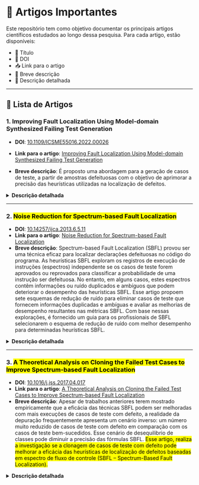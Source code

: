 # 📝 Artigos Importantes
Este repositório tem como objetivo documentar os principais artigos científicos estudados ao longo dessa pesquisa. Para cada artigo, estão disponíveis:

- 📌 Título
- 🔗 DOI
- 📥 Link para o artigo
- 📝 Breve descrição
- 📖 Descrição detalhada
---
## 📄 Lista de Artigos

### 1. **Improving Fault Localization Using Model-domain Synthesized Failing Test Generation**
- **DOI**: [10.1109/ICSME55016.2022.00026](https://doi.org/10.1109/ICSME55016.2022.00026)
- **Link para o artigo**: [Improving Fault Localization Using Model-domain Synthesized Failing Test Generation](https://github.com/Reinaldo-Jr-Dev/doutorado/blob/article/IEEE-Improving_Fault_Localization_Using_Model-domain_Synthesized_Failing_Test_Generation.pdf)

- **Breve descrição**: É proposto uma abordagem para a geração de casos de teste, a partir de amostras defeituosas com o objetivo de aprimorar a precisão das heurísticas utilizadas na localização de defeitos.
<details>
  <summary><strong>Descrição detalhada</strong></summary>
  
  - Contribuições
    - É proposto uma abordagem (técnica de over-sampling SMOTE) para a geração de casos de teste com defeitos sintetizados, a partir de amostras defeituosas extraídas do modelo de domínio (matriz de espectro de fluxo de controle). O objetivo é aprimorar a precisão das heurísticas utilizadas na localização de defeitos.
    - Os experimentos de criação das amostras de testes com defeitos, melhorou significamente as heurísticas de localização de defeitos.
  - Importância do artigo para a pesquisa
    - Foi demonstrado que o procedimento de geração de casos de teste com defeitos sintetizados representa uma estratégia eficaz para aprimorar os dados originais do modelo de domínio. Essa melhoria contribui diretamente para o aumento da precisão das heurísticas de localização de defeitos.
    - As métricas utilizadas foram: Mean Average Rank (MAR), Mean First Rank (MFR) e Relative Improvement (RImp).
</details>

---

### 2. <mark>**Noise Reduction for Spectrum-based Fault Localization**</mark>
- **DOI**: [10.14257/ijca.2013.6.5.11](http://dx.doi.org/10.14257/ijca.2013.6.5.11)
- **Link para o artigo**: [Noise Reduction for Spectrum-based Fault Localization](https://github.com/Reinaldo-Jr-Dev/doutorado/blob/article/Noise_Reduction_for_Spectrum_based_Fault_Localization.pdf)
- **Breve descrição**: Spectrum-based Fault Localization (SBFL) provou ser uma técnica eficaz para localizar declarações defeituosas no código do programa. As heurísticas SBFL exploram os registros de execução de instruções (espectros) independente se os casos de teste forem aprovados ou reprovados para classificar a probabilidade de uma instrução ser defeituosa. No entanto, em alguns casos, estes espectros contêm informações ou ruído duplicados e ambíguos que podem deteriorar o desempenho das heurísticas SBFL. Esse artigo propoem sete esquemas de redução de ruído para eliminar casos de teste que fornecem informações duplicadas e ambíguas e avaliar as melhorias de desempenho resultantes nas métricas SBFL. Com base nessas explorações, é fornecido um guia para os profissionais de SBFL selecionarem o esquema de redução de ruído com melhor desempenho para determinadas heurísticas SBFL.
<details>
  <summary><strong>Descrição detalhada</strong></summary>

  - Contribuições
    - <mark>A partir da análise realizada nos espectros de programas defeituosos no Siemens Test Suite, observou-se que, em muitas versões dos programas, existem casos de teste com espectros idênticos (registro de cobertura de execução de instruções), embora as entradas de teste sejam diferentes.</mark> Estas observações em casos de teste com espectros idênticos podem ser divididas em três categorias.
	    - Um caso de teste com defeito e um caso de teste aprovado compartilham o mesmo espectro.
	    - Mais de um caso de teste com defeito compartilha o mesmo espectro.
	    - Mais de um caso de teste aprovado compartilha o mesmo espectro.
    - É proposto sete esquemas de redução de ruído para remover e eliminar casos de teste que forneçam informações duplicadas e ambíguas e avaliar as melhorias de desempenho resultantes em mais de 30 heurísticas SBFL estudadas.<mark>
      - <mark>Noise Reduction Scheme 1 (NRS1): para cada caso de teste reprovado, todos os casos de teste aprovados com espectros idênticos ao caso de teste com defeito serão removidos.</mark>
      - <mark>Noise Reduction Scheme 2 (NRS2): para cada caso de teste aprovado, todos os casos de teste reprovados com espectros idênticos ao caso de teste aprovado serão removidos.</mark>
      - <mark>Noise Reduction Scheme 3 (NRS3): para cada conjunto de casos de teste aprovados e reprovados com espectros idênticos, todos os casos de teste do conjunto serão removidos.</mark>
      - <mark>Noise Reduction Scheme 4 (NRS4): Para cada conjunto de casos de teste aprovados com espectros idênticos, todos, exceto um caso de teste, serão removidos.</mark>
      - <mark>Noise Reduction Scheme 5 (NRS5): Este esquema de redução de ruído é uma combinação de NRS4 e NRS1.</mark>
      - <mark>Noise Reduction Scheme 6 (NRS6): Este esquema de redução de ruído é uma combinação de NRS4 e NRS2.</mark>
      - <mark>Noise Reduction Scheme 7 (NRS7): Este esquema de redução de ruído é uma combinação de NRS4 e NRS3.</mark>
    - A partir dos experimentos realizados em 62 versões defeituosas de programas no Siemens Test Suite, foi descoberto que os casos de teste com espectros idênticos podem chegar a 27% no Siemens Test Suite.
    - A percentagem significativa elevada de casos de teste com espectros idênticos é essencialmente ruído para as heurísticas SBFL, o que podem deteriorar o seu desempenho.
  - Importância do artigo para a pesquisa
    - <mark>Foi demonstrado que o procedimento de eliminação dos ruídos da matriz de espectro poderá contribuir de forma significativa com a eficácia das heurísticas SBFL.</mark> 

</details>

---

### 3. <mark>**A Theoretical Analysis on Cloning the Failed Test Cases to Improve Spectrum-based Fault Localization**</mark>
- **DOI**: [10.1016/j.jss.2017.04.017](https://doi.org/10.1016/j.jss.2017.04.017)
- **Link para o artigo**: [A Theoretical Analysis on Cloning the Failed Test Cases to Improve Spectrum-based Fault Localization](https://github.com/Reinaldo-Jr-Dev/doutorado/blob/article/A%20Theoretical%20Analysis%20on%20Cloning%20the%20Failed%20Test%20Cases%20to%20Improve%20Spectrum-based%20Fault%20Localization.pdf)
- **Breve descrição**: Apesar de trabalhos anteriores terem mostrado empiricamente que a eficácia das técnicas SBFL podem ser melhoradas com mais execuções de casos de teste com defeito, a realidade da depuração frequentemente apresenta um cenário inverso: um número muito reduzido de casos de teste com defeito em comparação com os casos de teste bem-sucedidos. Esse cenário de desequilibrio de classes pode diminuir a precisão das fórmulas SBFL. <mark>Esse artigo, realiza a investigação se a clonagem de casos de teste com defeito pode melhorar a eficácia das heurísticas de localização de defeitos baseadas em espectro de fluxo de controle (SBFL – Spectrum-Based Fault Localization).</mark>
<details>
  <summary><strong>Descrição detalhada</strong></summary>	
	
  - Solução Proposta
  	- <mark>Para mitigar o problema do desequilíbrio de classes sem perder informações valiosas dos testes existentes, os autores propõem uma **estratégia de clonagem**. A ideia é replicar o conjunto de casos de teste falhos até que seu tamanho se aproxime ou se iguale ao número de casos de teste bem-sucedidos.</mark>
  - Experimento produzido:
	- 33 fórmulas SBFL avaliadas.
	- 12 programas como benchmark foram utilizados.
	- O experimento considerou os seguintes cenários de defeito: Single-fault (versões de programa com um único defeito conhecido), Double-fault (versões de programa com dois defeitos sintetizados), Triple-fault (versões de programas com três defeitos sintetizados).
  - Análise Estatística
  	- Para determinar a significância dos resultados empíricos, foi empregado o teste de Wilcoxon Signed Rank, com um nível de significância de 0.05.
  - Detalhes do Processo de Clonagem
	- <mark>A abordagem dos autores é uma estratégia baseada em adição. Eles optaram por adicionar "cópias" dos testes com defeito existentes. É importante notar que essa clonagem é conceitual e matemática, não implicando na criação de inúmeras cópias físicas dos casos de teste e sua reexecução. O artigo enfatiza que o benefício é a manipulação das fórmulas das técnicas SBFL.</mark>
	- A fórmula para o fator de clonagem c é: c = (P / F) Onde: P (é o número de casos de teste bem-sucedidos) e F (é o número de casos de teste falhos). Isso significa que cada um dos F casos de teste falhos serão clonados c vezes.
	- As fórmulas SBFL dependem de parâmetros como aef (número de casos de teste falhos que executam uma entidade de programa), anf (número de casos de teste falhos que não executam uma entidade de programa), aep (número de casos de teste passados que executam uma entidade de programa) e anp (número de casos de teste passados que não executam uma entidade de programa) e após a clonagem esses parâmatros ficam da seguinte forma: aep, anp, (c * aef) e (c * anf).
  - Por que essa abordagem foi utilizada?
	- <mark>Eficiência Computacional: É uma operação matemática simples (fator de clonagem * valor da variável) que tem um custo computacional muito baixo. Reexecutar testes ou manipular matrizes gigantescas não seria interessante.</mark>
	- <mark>Foco na Análise: Permite uma análise matemática mais direta do impacto nas fórmulas SBFL, já que a mudança é essencialmente uma ponderação dos argumentos das fórmulas.</mark>
	- <mark>Viabilidade: Permite que a técnica seja aplicada mesmo em grandes projetos de software onde o custo de geração de mais testes falhos ou a alteração da matriz de cobertura seria impraticável.</mark>
  - Métricas utilizadas
	- Avg expense: Custo médio para localizar um defeito.
	- Max expense: Similar ao Avg, mas considera o defeito como o último a ser encontrado em caso de empate.
	- Top-5 e Top-5%: Avaliam se o defeito foi localizada dentro das 5 primeiras posições ou dos 5‰ das entidades com maior suspeita.
  - Contribuições:
	- <mark>O estudo demonstra de forma robusta, que a estratégia de clonagem de casos de teste com defeito é uma abordagem eficaz e benéfica para melhorar (ou, no mínimo, 	preservar) a precisão das fórmulas de localização de defeitos baseada em espectro para a maioria das fórmulas analisadas. Esta técnica oferece um método de baixo custo computacional para lidar com o problema de desequilíbrio de classes em conjuntos de testes.	</mark>	
  - Importância do artigo para a pesquisa
    - Demonstra que a clonagem de casos de testes com defeito é uma estratégia eficaz e de baixo custo computacional para melhorar a eficácia das heurísticas de localização de defeitos.
		
</details>
